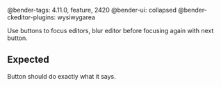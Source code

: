 @bender-tags: 4.11.0, feature, 2420
@bender-ui: collapsed
@bender-ckeditor-plugins: wysiwygarea

Use buttons to focus editors, blur editor before focusing again with next button.

## Expected

Button should do exactly what it says.
